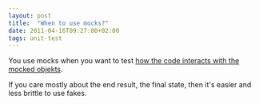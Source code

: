 ```yaml
---
layout: post
title:  "When to use mocks?"
date: 2011-04-16T09:27:00+02:00
tags: unit-test
---
```


You use mocks when you want to test [how the code interacts with the mocked objekts](http://martinfowler.com/articles/mocksArentStubs.html#CouplingTestsToImplementations).

If you care mostly about the end result, the final state, then it's easier and less brittle to use fakes.
